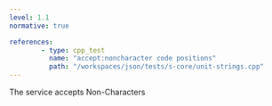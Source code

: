 ```yaml
---
level: 1.1
normative: true

references:
        - type: cpp_test
          name: "accept:noncharacter code positions"
          path: "/workspaces/json/tests/s-core/unit-strings.cpp"
---
```


The service accepts Non-Characters
